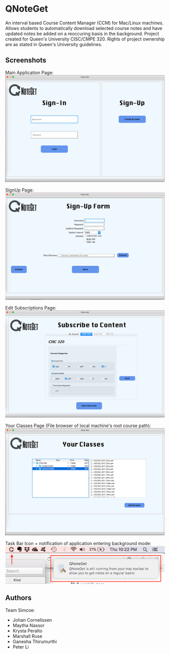 # QNoteGet

An interval based Course Content Manager (CCM) for Mac/Linux machines. Allows students to automatically download selected course notes and have updated notes be added on a reoccuring basis in the background.
Project created for Queen's University CISC/CMPE 320. Rights of project ownership are as stated in Queen's University guidelines.


## Screenshots ##

Main Application Page:
![alt text](https://github.com/johan1252/QNoteGet/blob/master/Screenshots/Main_Page.png?raw=true)

SignUp Page:
![alt text](https://github.com/johan1252/QNoteGet/blob/master/Screenshots/Signup_Page.png?raw=true)

Edit Subscriptions Page:
![alt text](https://github.com/johan1252/QNoteGet/blob/master/Screenshots/Edit_Subscriptions_Page.png?raw=true)

Your Classes Page (File browser of local machine's root course path):
![alt text](https://github.com/johan1252/QNoteGet/blob/master/Screenshots/Your_Classes_Page.png?raw=true)

Task Bar Icon + notification of application entering background mode:
![alt text](https://github.com/johan1252/QNoteGet/blob/master/Screenshots/TaskBar_Icon.png?raw=true)

## Authors

Team Simcoe:
* Johan Cornelissen
* Maytha Nassor
* Krysta Peralto
* Marshall Ruse
* Ganesha Thirumurthi
* Peter Li

